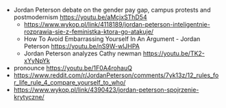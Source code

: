 - Jordan Peterson debate on the gender pay gap, campus protests and postmodernism https://youtu.be/aMcjxSThD54
  - https://www.wykop.pl/link/4118189/jordan-peterson-inteligentnie-rozprawia-sie-z-feministka-ktora-go-atakuje/
  - How To Avoid Embarrassing Yourself In An Argument - Jordan Peterson https://youtu.be/nS9W-wlJHPA
  - Jordan Peterson analyzes Cathy newman https://youtu.be/TK2-xYyNpYk
- pronounce https://youtu.be/1F0A4rohauQ
- https://www.reddit.com/r/JordanPeterson/comments/7yk13z/12_rules_for_life_rule_4_compare_yourself_to_who/
- https://www.wykop.pl/link/4390423/jordan-peterson-spojrzenie-krytyczne/
